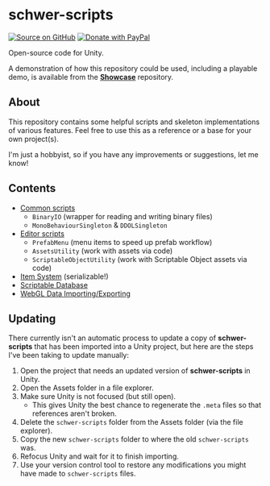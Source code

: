 # schwer-scripts
[![Source on GitHub](https://img.shields.io/badge/Source-0D1117?logo=github)](https://github.com/itsschwer/schwer-scripts)
[![Donate with PayPal](https://img.shields.io/badge/Donate-FFD140?logo=paypal)](https://www.paypal.com/donate?hosted_button_id=NYFKAS24D4MJS)

Open-source code for Unity.

A demonstration of how this repository could be used, including a playable demo, is available from the [**Showcase**](https://github.com/itsschwer/Showcase) repository.

## About
This repository contains some helpful scripts and  skeleton implementations of various features. Feel free to use this as a reference or a base for your own project(s).

I'm just a hobbyist, so if you have any improvements or suggestions, let me know!

## Contents
- [Common scripts](/schwer-scripts/Common)
    - `BinaryIO` (wrapper for reading and writing binary files)
    - `MonoBehaviourSingleton` & `DDOLSingleton`
- [Editor scripts](/schwer-scripts/Editor)
    - `PrefabMenu` (menu items to speed up prefab workflow)
    - `AssetsUtility` (work with assets via code)
    - `ScriptableObjectUtility` (work with Scriptable Object assets via code)
- [Item System](/schwer-scripts/ItemSystem) (serializable!)
- [Scriptable Database](/schwer-scripts/ScriptableDatabase)
- [WebGL Data Importing/Exporting](/schwer-scripts/WebGLSaveHelper)

## Updating
There currently isn't an automatic process to update a copy of **schwer-scripts** that has been imported into a Unity project, but here are the steps I've been taking to update manually:
1. Open the project that needs an updated version of **schwer-scripts** in Unity.
2. Open the Assets folder in a file explorer.
3. Make sure Unity is not focused (but still open).
    - This gives Unity the best chance to regenerate the `.meta` files so that references aren't broken.
4. Delete the `schwer-scripts` folder from the Assets folder (via the file explorer).
5. Copy the new `schwer-scripts` folder to where the old `schwer-scripts` was.
6. Refocus Unity and wait for it to finish importing.
7. Use your version control tool to restore any modifications you might have made to `schwer-scripts` files.
